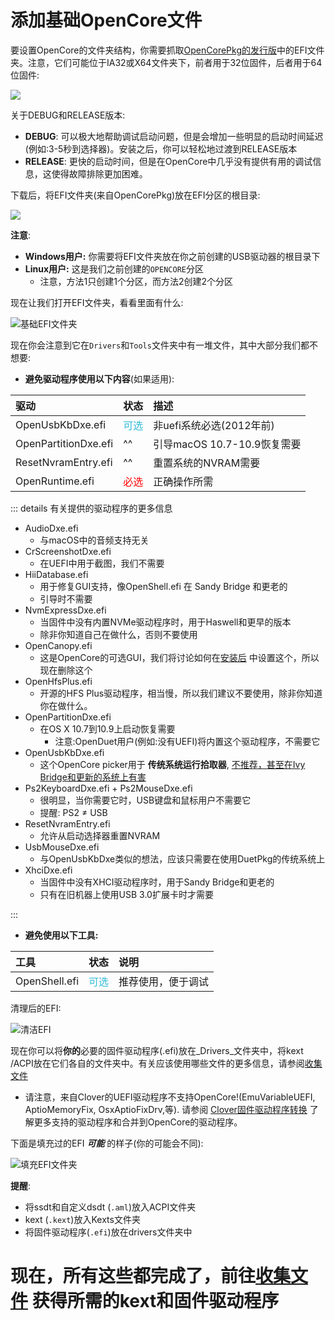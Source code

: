 # 添加基础OpenCore文件

要设置OpenCore的文件夹结构，你需要抓取[OpenCorePkg的发行版](https://github.com/acidanthera/OpenCorePkg/releases/)中的EFI文件夹。注意，它们可能位于IA32或X64文件夹下，前者用于32位固件，后者用于64位固件:

![](../images/installer-guide/opencore-efi-md/ia32-x64.png)

关于DEBUG和RELEASE版本:

* **DEBUG**: 可以极大地帮助调试启动问题，但是会增加一些明显的启动时间延迟(例如:3-5秒到选择器)。安装之后，你可以轻松地过渡到RELEASE版本
* **RELEASE**: 更快的启动时间，但是在OpenCore中几乎没有提供有用的调试信息，这使得故障排除更加困难。

下载后，将EFI文件夹(来自OpenCorePkg)放在EFI分区的根目录:

![](../images/installer-guide/opencore-efi-md/efi-moved.png)

**注意**:

* **Windows用户:** 你需要将EFI文件夹放在你之前创建的USB驱动器的根目录下
* **Linux用户:** 这是我们之前创建的`OPENCORE`分区
  * 注意，方法1只创建1个分区，而方法2创建2个分区

现在让我们打开EFI文件夹，看看里面有什么:

![基础EFI文件夹](../images/installer-guide/opencore-efi-md/base-efi.png)

现在你会注意到它在`Drivers`和`Tools`文件夹中有一堆文件，其中大部分我们都不想要:

* **避免驱动程序使用以下内容**(如果适用):

| 驱动 | 状态 | 描述 |
| :--- | :--- | :--- |
| OpenUsbKbDxe.efi | <span style="color:#30BCD5"> 可选 </span> | 非uefi系统必选(2012年前) |
| OpenPartitionDxe.efi | ^^ | 引导macOS 10.7-10.9恢复需要 |
| ResetNvramEntry.efi | ^^ | 重置系统的NVRAM需要 |
| OpenRuntime.efi | <span style="color:red"> 必选 </span> | 正确操作所需 |

::: details 有关提供的驱动程序的更多信息

* AudioDxe.efi
  * 与macOS中的音频支持无关
* CrScreenshotDxe.efi
  * 在UEFI中用于截图，我们不需要
* HiiDatabase.efi
  * 用于修复GUI支持，像OpenShell.efi 在 Sandy Bridge 和更老的
  * 引导时不需要
* NvmExpressDxe.efi
  * 当固件中没有内置NVMe驱动程序时，用于Haswell和更早的版本
  * 除非你知道自己在做什么，否则不要使用
* OpenCanopy.efi
  * 这是OpenCore的可选GUI，我们将讨论如何在[安装后](https://dortania.github.io/OpenCore-Post-Install/cosmetic/gui.html) 中设置这个，所以现在删除这个
* OpenHfsPlus.efi
  * 开源的HFS Plus驱动程序，相当慢，所以我们建议不要使用，除非你知道你在做什么。
* OpenPartitionDxe.efi
  * 在OS X 10.7到10.9上启动恢复需要
    * 注意:OpenDuet用户(例如:没有UEFI)将内置这个驱动程序，不需要它
* OpenUsbKbDxe.efi
  * 这个OpenCore picker用于 **传统系统运行拾取器**, [不推荐，甚至在Ivy Bridge和更新的系统上有害](https://applelife.ru/threads/opencore-obsuzhdenie-i-ustanovka.2944066/page-176#post-856653)
* Ps2KeyboardDxe.efi + Ps2MouseDxe.efi
  * 很明显，当你需要它时，USB键盘和鼠标用户不需要它
  * 提醒: PS2 ≠ USB
* ResetNvramEntry.efi
  * 允许从启动选择器重置NVRAM
* UsbMouseDxe.efi
  * 与OpenUsbKbDxe类似的想法，应该只需要在使用DuetPkg的传统系统上
* XhciDxe.efi
  * 当固件中没有XHCI驱动程序时，用于Sandy Bridge和更老的
  * 只有在旧机器上使用USB 3.0扩展卡时才需要

:::

* **避免使用以下工具:**

| 工具 | 状态 | 说明 |
| :--- | :--- | :--- |
| OpenShell.efi | <span style="color:#30BCD5"> 可选 </span> | 推荐使用，便于调试 |

清理后的EFI:

![清洁EFI](../images/installer-guide/opencore-efi-md/clean-efi.png)

现在你可以将**你的**必要的固件驱动程序(.efi)放在_Drivers_文件夹中，将kext /ACPI放在它们各自的文件夹中。有关应该使用哪些文件的更多信息，请参阅[收集文件](../ktext.md)

* 请注意，来自Clover的UEFI驱动程序不支持OpenCore!(EmuVariableUEFI, AptioMemoryFix, OsxAptioFixDrv,等). 请参阅 [Clover固件驱动程序转换](https://github.com/sumingyd/OpenCore-Install-Guide/blob/master/clover-conversion/clover-efi.md) 了解更多支持的驱动程序和合并到OpenCore的驱动程序。

下面是填充过的EFI **_可能_** 的样子(你的可能会不同):

![填充EFI文件夹](../images/installer-guide/opencore-efi-md/populated-efi.png)

**提醒**:

* 将ssdt和自定义dsdt (`.aml`)放入ACPI文件夹
* kext (`.kext`)放入Kexts文件夹
* 将固件驱动程序(`.efi`)放在drivers文件夹中

# 现在，所有这些都完成了，前往[收集文件](../ktext.md) 获得所需的kext和固件驱动程序
